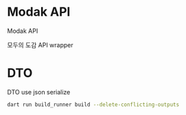 # Modak API

Modak API

모두의 도감 API wrapper

# DTO

DTO use json serialize

```bash
dart run build_runner build --delete-conflicting-outputs
```
